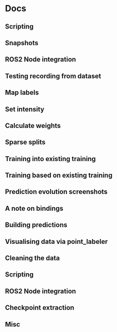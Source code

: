 # Docs

## Scripting

## Snapshots

## ROS2 Node integration

## Testing recording from dataset

## Map labels

## Set intensity

## Calculate weights

## Sparse splits

## Training into existing training

## Training based on existing training

## Prediction evolution screenshots

## A note on bindings

## Building predictions

## Visualising data via point_labeler

## Cleaning the data

## Scripting

## ROS2 Node integration

## Checkpoint extraction

## Misc